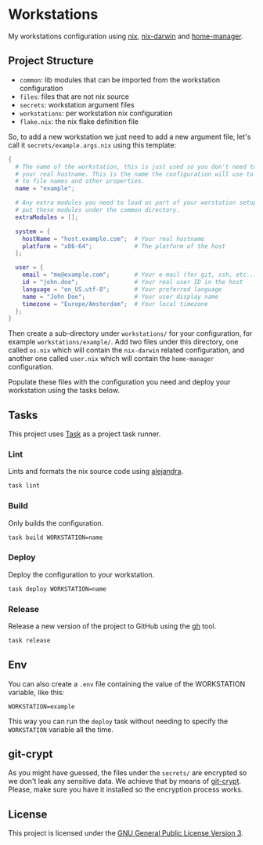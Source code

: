 # Workstations

My workstations configuration using [nix](https://nixos.org/), [nix-darwin](https://github.com/LnL7/nix-darwin)
and [home-manager](https://github.com/nix-community/home-manager).

## Project Structure

- `common`: lib modules that can be imported from the workstation configuration
- `files`: files that are not nix source
- `secrets`: workstation argument files
- `workstations`: per workstation nix configuration
- `flake.nix`: the nix flake definition file

So, to add a new workstation we just need to add a new argument file, let's
call it `secrets/example.args.nix` using this template:

```nix
{
  # The name of the workstation, this is just used so you don't need to expose
  # your real hostname. This is the name the configuration will use to refer
  # to file names and other properties.
  name = "example";

  # Any extra modules you need to load as part of your worstation setup. You can
  # put these modules under the common directory.
  extraModules = [];

  system = {
    hostName = "host.example.com";  # Your real hostname
    platform = "x86-64";            # The platform of the host
  };

  user = {
    email = "me@example.com";       # Your e-mail (for git, ssh, etc...)
    id = "john.doe";                # Your real user ID in the host
    language = "en_US.utf-8";       # Your preferred language
    name = "John Doe";              # Your user display name
    timezone = "Europe/Amsterdam";  # Your local timezone
  };
}
```

Then create a sub-directory under `workstations/` for your configuration, for
example `workstations/example/`. Add two files under this directory, one called
`os.nix` which will contain the `nix-darwin` related configuration, and another
one called `user.nix` which will contain the `home-manager` configuration.

Populate these files with the configuration you need and deploy your
workstation using the tasks below.

## Tasks

This project uses [Task](https://taskfile.dev/) as a project task runner.

### Lint

Lints and formats the nix source code using [alejandra](https://github.com/kamadorueda/alejandra).

```sh
task lint
```

### Build

Only builds the configuration.

```sh
task build WORKSTATION=name
```

### Deploy

Deploy the configuration to your workstation.

```sh
task deploy WORKSTATION=name
```

### Release

Release a new version of the project to GitHub using the [gh](https://cli.github.com/) tool.

```sh
task release
```

## Env

You can also create a `.env` file containing the value of the WORKSTATION
variable, like this:

```
WORKSTATION=example
```

This way you can run the `deploy` task without needing to specify
the `WORKSTATION` variable all the time.

## git-crypt

As you might have guessed, the files under the `secrets/` are encrypted so we
don't leak any sensitive data. We achieve that by means of [git-crypt](https://github.com/AGWA/git-crypt).
Please, make sure you have it installed so the encryption process works.

## License

This project is licensed under the [GNU General Public License Version 3](https://github.com/egonbraun/workstations/blob/main/LICENSE).
